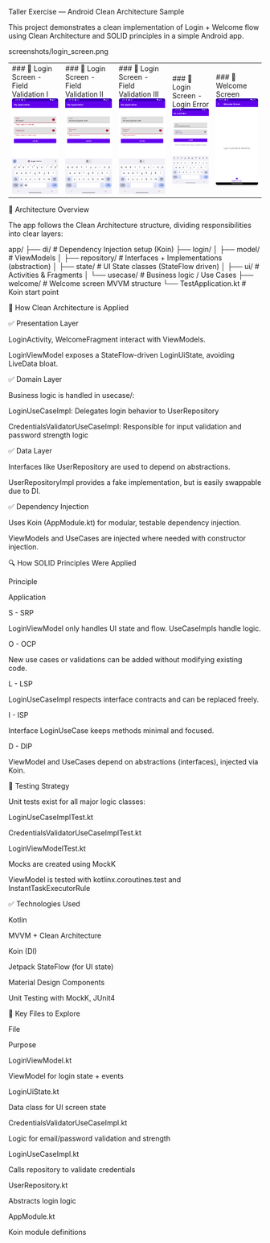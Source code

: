 Taller Exercise — Android Clean Architecture Sample

This project demonstrates a clean implementation of Login + Welcome flow using Clean Architecture and SOLID principles in a simple Android app.

screenshots/login_screen.png

<table>
  <tr>
    <td>
      ### 🔐 Login Screen - Field Validation I
      <img src="screenshots/Screenshot_20250703_010113.png" alt="Login Screen - Field Validation I" width="300"/>
    </td>
    <td>
      ### 🔐 Login Screen - Field Validation II
      <img src="screenshots/Screenshot_20250703_010148.png" alt="Login Screen - Field Validation II" width="300"/>
    </td>
    <td>
      ### 🔐 Login Screen - Field Validation III
      <img src="screenshots/Screenshot_20250703_010157.png" alt="Login Screen - Field Validation III" width="300"/>
    </td>
    <td>
      ### 🔐 Login Screen - Login Error
      <img src="screenshots/Screenshot_20250703_010232.png" alt="Login Screen - Login Error" width="300"/>
    </td>
    <td>
      ### 🎉 Welcome Screen
      <img src="screenshots/Screenshot_20250703_010206.png" alt="Welcome Screen" width="300"/>
    </td>
  </tr>
</table>

🧱 Architecture Overview

The app follows the Clean Architecture structure, dividing responsibilities into clear layers:

app/
├── di/                    # Dependency Injection setup (Koin)
├── login/
│   ├── model/            # ViewModels
│   ├── repository/       # Interfaces + Implementations (abstraction)
│   ├── state/            # UI State classes (StateFlow driven)
│   ├── ui/               # Activities & Fragments
│   └── usecase/          # Business logic / Use Cases
├── welcome/              # Welcome screen MVVM structure
└── TestApplication.kt    # Koin start point

🧩 How Clean Architecture is Applied

✅ Presentation Layer

LoginActivity, WelcomeFragment interact with ViewModels.

LoginViewModel exposes a StateFlow-driven LoginUiState, avoiding LiveData bloat.

✅ Domain Layer

Business logic is handled in usecase/:

LoginUseCaseImpl: Delegates login behavior to UserRepository

CredentialsValidatorUseCaseImpl: Responsible for input validation and password strength logic

✅ Data Layer

Interfaces like UserRepository are used to depend on abstractions.

UserRepositoryImpl provides a fake implementation, but is easily swappable due to DI.

✅ Dependency Injection

Uses Koin (AppModule.kt) for modular, testable dependency injection.

ViewModels and UseCases are injected where needed with constructor injection.

🔍 How SOLID Principles Were Applied

Principle

Application

S - SRP

LoginViewModel only handles UI state and flow. UseCaseImpls handle logic.

O - OCP

New use cases or validations can be added without modifying existing code.

L - LSP

LoginUseCaseImpl respects interface contracts and can be replaced freely.

I - ISP

Interface LoginUseCase keeps methods minimal and focused.

D - DIP

ViewModel and UseCases depend on abstractions (interfaces), injected via Koin.

🧪 Testing Strategy

Unit tests exist for all major logic classes:

LoginUseCaseImplTest.kt

CredentialsValidatorUseCaseImplTest.kt

LoginViewModelTest.kt

Mocks are created using MockK

ViewModel is tested with kotlinx.coroutines.test and InstantTaskExecutorRule

✅ Technologies Used

Kotlin

MVVM + Clean Architecture

Koin (DI)

Jetpack StateFlow (for UI state)

Material Design Components

Unit Testing with MockK, JUnit4

📂 Key Files to Explore

File

Purpose

LoginViewModel.kt

ViewModel for login state + events

LoginUiState.kt

Data class for UI screen state

CredentialsValidatorUseCaseImpl.kt

Logic for email/password validation and strength

LoginUseCaseImpl.kt

Calls repository to validate credentials

UserRepository.kt

Abstracts login logic

AppModule.kt

Koin module definitions
